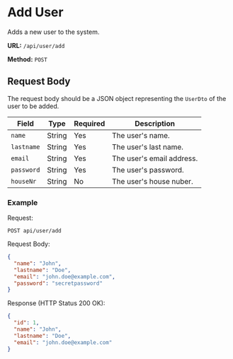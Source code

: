 # Add User

Adds a new user to the system.

**URL:** `/api/user/add`

**Method:** `POST`

## Request Body

The request body should be a JSON object representing the `UserDto` of the user to be added.

| Field      | Type   | Required | Description               |
|------------|--------|----------|---------------------------|
| `name`     | String | Yes      | The user's name.          |
| `lastname` | String | Yes      | The user's last name.     |
| `email`    | String | Yes      | The user's email address. |
| `password` | String | Yes      | The user's password.      |
| `houseNr`  | String | No       | The user's house nuber.   |


### Example

Request:
```
POST api/user/add
```

Request Body:
```json
{
  "name": "John",
  "lastname": "Doe",
  "email": "john.doe@example.com",
  "password": "secretpassword"
}
```
Response (HTTP Status 200 OK):

```json
{
  "id": 1,
  "name": "John",
  "lastname": "Doe",
  "email": "john.doe@example.com"
}
```


